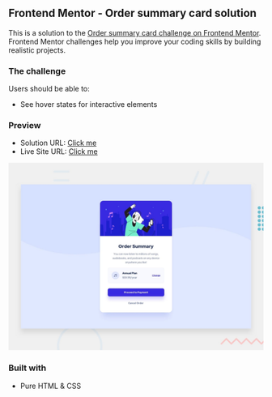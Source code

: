 ## Frontend Mentor - Order summary card solution

This is a solution to the [Order summary card challenge on Frontend Mentor](https://www.frontendmentor.io/challenges/order-summary-component-QlPmajDUj).
Frontend Mentor challenges help you improve your coding skills by building realistic projects.

### The challenge

Users should be able to:

- See hover states for interactive elements

### Preview

- Solution URL: [Click me](https://your-solution-url.com)
- Live Site URL: [Click me](https://your-live-site-url.com)

![](./design/desktop-preview.jpg)

### Built with

- Pure HTML & CSS
